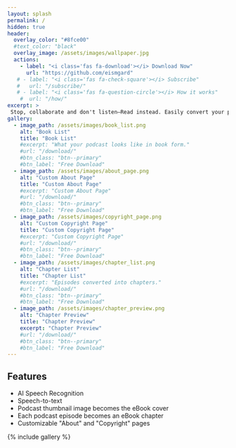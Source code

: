 ```yaml
---
layout: splash
permalink: /
hidden: true
header:
  overlay_color: "#8fce00"
  #text_color: "black"
  overlay_image: /assets/images/wallpaper.jpg
  actions:
    - label: "<i class='fas fa-download'></i> Download Now"
      url: "https://github.com/eismgard"
   # - label: "<i class='fas fa-check-square'></i> Subscribe"
   #   url: "/subscribe/"
   # - label: "<i class='fas fa-question-circle'></i> How it works"
    #  url: "/how/"
excerpt: >
 Stop, collaborate and don't listen–Read instead. Easily convert your podcast to an eBook using AI. Help the neurodivergent, deaf, hard of hearing, or people who just like to read.
gallery:
  - image_path: /assets/images/book_list.png
    alt: "Book List"
    title: "Book List"
    #excerpt: "What your podcast looks like in book form."
    #url: "/download/"
    #btn_class: "btn--primary"
    #btn_label: "Free Download"
  - image_path: /assets/images/about_page.png
    alt: "Custom About Page"
    title: "Custom About Page"
    #excerpt: "Custom About Page"
    #url: "/download/"
    #btn_class: "btn--primary"
    #btn_label: "Free Download"
  - image_path: /assets/images/copyright_page.png
    alt: "Custom Copyright Page"
    title: "Custom Copyright Page"
    #excerpt: "Custom Copyright Page"
    #url: "/download/"
    #btn_class: "btn--primary"
    #btn_label: "Free Download"
  - image_path: /assets/images/chapter_list.png
    alt: "Chapter List"
    title: "Chapter List" 
    #excerpt: "Episodes converted into chapters."
    #url: "/download/"
    #btn_class: "btn--primary"
    #btn_label: "Free Download"
  - image_path: /assets/images/chapter_preview.png
    alt: "Chapter Preview"
    title: "Chapter Preview"
    excerpt: "Chapter Preview"
    #url: "/download/"
    #btn_class: "btn--primary"
    #btn_label: "Free Download"
---
```

## Features

* AI Speech Recognition
* Speech-to-text
* Podcast thumbnail image becomes the eBook cover
* Each podcast episode becomes an eBook chapter
* Customizable "About" and "Copyright" pages

{% include gallery %}

